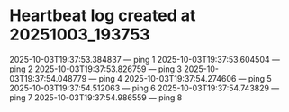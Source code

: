 # Heartbeat log created at 20251003_193753
2025-10-03T19:37:53.384837 — ping 1
2025-10-03T19:37:53.604504 — ping 2
2025-10-03T19:37:53.826759 — ping 3
2025-10-03T19:37:54.048779 — ping 4
2025-10-03T19:37:54.274606 — ping 5
2025-10-03T19:37:54.512063 — ping 6
2025-10-03T19:37:54.743829 — ping 7
2025-10-03T19:37:54.986559 — ping 8
